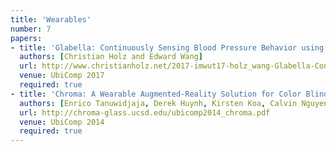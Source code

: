 ```yaml
---
title: 'Wearables'
number: 7
papers:
- title: 'Glabella: Continuously Sensing Blood Pressure Behavior using an Unobtrusive Wearable Device'
  authors: [Christian Holz and Edward Wang]
  url: http://www.christianholz.net/2017-imwut17-holz_wang-Glabella-Continuously_Sensing_Blood_Pressure_Behavior_using_an_Unobtrusive_Wearable_Device.pdf
  venue: UbiComp 2017
  required: true
- title: 'Chroma: A Wearable Augmented-Reality Solution for Color Blindness'
  authors: [Enrico Tanuwidjaja, Derek Huynh, Kirsten Koa, Calvin Nguyen, Churen Shao, Patrick Torbett, Colleen Emmenegger, Nadir Weibel]
  url: http://chroma-glass.ucsd.edu/ubicomp2014_chroma.pdf
  venue: UbiComp 2014
  required: true
---
```

